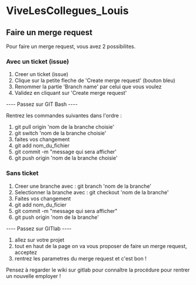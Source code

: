 # ViveLesCollegues_Louis




## Faire un merge request

Pour faire un merge request, vous avez 2 possibilites.

### Avec un ticket (issue)

1) Creer un ticket (issue)
2) Clique sur la petite fleche de 'Create merge request' (bouton bleu)
3) Renommer la partie 'Branch name' par celui que vous voulez
4) Validez en cliquant sur 'Create merge request'

---- Passez sur GIT Bash ----

Rentrez les commandes suivantes dans l'ordre :
1) git pull origin 'nom de la branche choisie'
2) git switch 'nom de la branche choisie'
3) faites vos changement 
4) git add nom_du_fichier
5) git commit -m "message qui sera afficher'
6) git push origin 'nom de la branche choisie'

### Sans ticket

1) Creer une branche avec : git branch 'nom de la branche'
2) Selectionner la branche avec : git checkout 'nom de la branche'
3) Faites vos changement
4) git add nom_du_ficier
5) git commit -m "message qui sera afficher"
6) git push origin 'nom de la branche'

---- Passez sur GITlab ----

1) allez sur votre projet
2) tout en haut de la page on va vous proposer de faire un merge request, acceptez
3) rentrez les parametres du merge request et c'est bon !

Pensez à regarder le wiki sur gitlab pour connaître la procédure pour rentrer un nouvelle employer !
